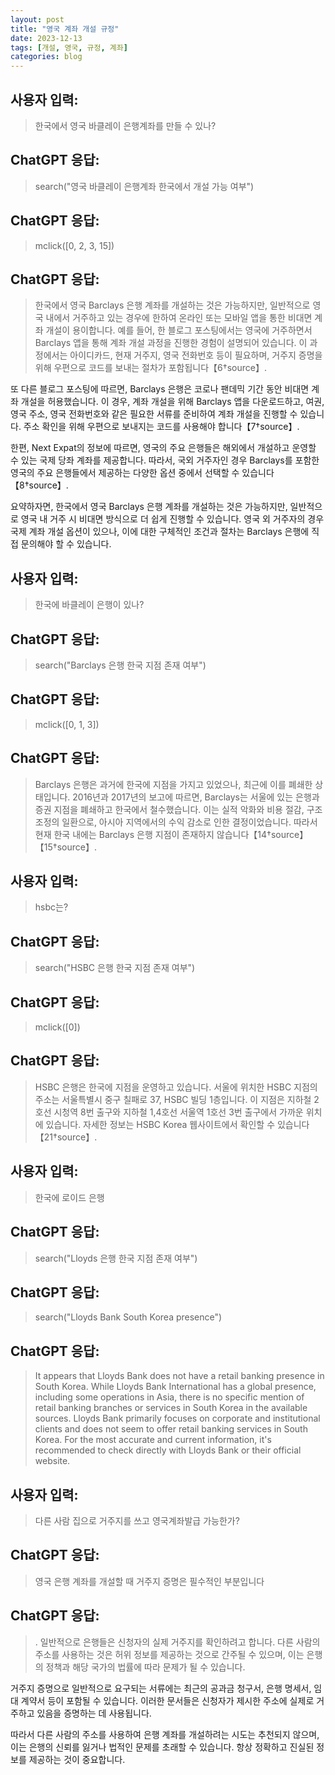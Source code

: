 ```yaml
---
layout: post
title: "영국 계좌 개설 규정"
date: 2023-12-13
tags: [개설, 영국, 규정, 계좌]
categories: blog
---
```


## 사용자 입력:
> 한국에서 영국 바클레이 은행계좌를 만들 수 있나?

## ChatGPT 응답:
> search("영국 바클레이 은행계좌 한국에서 개설 가능 여부")

## ChatGPT 응답:
> mclick([0, 2, 3, 15])

## ChatGPT 응답:
> 한국에서 영국 Barclays 은행 계좌를 개설하는 것은 가능하지만, 일반적으로 영국 내에서 거주하고 있는 경우에 한하여 온라인 또는 모바일 앱을 통한 비대면 계좌 개설이 용이합니다. 예를 들어, 한 블로그 포스팅에서는 영국에 거주하면서 Barclays 앱을 통해 계좌 개설 과정을 진행한 경험이 설명되어 있습니다. 이 과정에서는 아이디카드, 현재 거주지, 영국 전화번호 등이 필요하며, 거주지 증명을 위해 우편으로 코드를 보내는 절차가 포함됩니다【6†source】.

또 다른 블로그 포스팅에 따르면, Barclays 은행은 코로나 팬데믹 기간 동안 비대면 계좌 개설을 허용했습니다. 이 경우, 계좌 개설을 위해 Barclays 앱을 다운로드하고, 여권, 영국 주소, 영국 전화번호와 같은 필요한 서류를 준비하여 계좌 개설을 진행할 수 있습니다. 주소 확인을 위해 우편으로 보내지는 코드를 사용해야 합니다【7†source】.

한편, Next Expat의 정보에 따르면, 영국의 주요 은행들은 해외에서 개설하고 운영할 수 있는 국제 당좌 계좌를 제공합니다. 따라서, 국외 거주자인 경우 Barclays를 포함한 영국의 주요 은행들에서 제공하는 다양한 옵션 중에서 선택할 수 있습니다【8†source】.

요약하자면, 한국에서 영국 Barclays 은행 계좌를 개설하는 것은 가능하지만, 일반적으로 영국 내 거주 시 비대면 방식으로 더 쉽게 진행할 수 있습니다. 영국 외 거주자의 경우 국제 계좌 개설 옵션이 있으나, 이에 대한 구체적인 조건과 절차는 Barclays 은행에 직접 문의해야 할 수 있습니다.

## 사용자 입력:
> 한국에 바클레이 은행이 있나?

## ChatGPT 응답:
> search("Barclays 은행 한국 지점 존재 여부")

## ChatGPT 응답:
> mclick([0, 1, 3])

## ChatGPT 응답:
> Barclays 은행은 과거에 한국에 지점을 가지고 있었으나, 최근에 이를 폐쇄한 상태입니다. 2016년과 2017년의 보고에 따르면, Barclays는 서울에 있는 은행과 증권 지점을 폐쇄하고 한국에서 철수했습니다. 이는 실적 악화와 비용 절감, 구조조정의 일환으로, 아시아 지역에서의 수익 감소로 인한 결정이었습니다. 따라서 현재 한국 내에는 Barclays 은행 지점이 존재하지 않습니다【14†source】【15†source】.

## 사용자 입력:
> hsbc는?

## ChatGPT 응답:
> search("HSBC 은행 한국 지점 존재 여부")

## ChatGPT 응답:
> mclick([0])

## ChatGPT 응답:
> HSBC 은행은 한국에 지점을 운영하고 있습니다. 서울에 위치한 HSBC 지점의 주소는 서울특별시 중구 칠패로 37, HSBC 빌딩 1층입니다. 이 지점은 지하철 2호선 시청역 8번 출구와 지하철 1,4호선 서울역 1호선 3번 출구에서 가까운 위치에 있습니다. 자세한 정보는 HSBC Korea 웹사이트에서 확인할 수 있습니다【21†source】.

## 사용자 입력:
> 한국에 로이드 은행

## ChatGPT 응답:
> search("Lloyds 은행 한국 지점 존재 여부")

## ChatGPT 응답:
> search("Lloyds Bank South Korea presence")

## ChatGPT 응답:
> It appears that Lloyds Bank does not have a retail banking presence in South Korea. While Lloyds Bank International has a global presence, including some operations in Asia, there is no specific mention of retail banking branches or services in South Korea in the available sources. Lloyds Bank primarily focuses on corporate and institutional clients and does not seem to offer retail banking services in South Korea. For the most accurate and current information, it's recommended to check directly with Lloyds Bank or their official website.

## 사용자 입력:
> 다른 사람 집으로 거주지를 쓰고 영국계좌발급 가능한가?

## ChatGPT 응답:
> 영국 은행 계좌를 개설할 때 거주지 증명은 필수적인 부분입니다

## ChatGPT 응답:
> . 일반적으로 은행들은 신청자의 실제 거주지를 확인하려고 합니다. 다른 사람의 주소를 사용하는 것은 허위 정보를 제공하는 것으로 간주될 수 있으며, 이는 은행의 정책과 해당 국가의 법률에 따라 문제가 될 수 있습니다.

거주지 증명으로 일반적으로 요구되는 서류에는 최근의 공과금 청구서, 은행 명세서, 임대 계약서 등이 포함될 수 있습니다. 이러한 문서들은 신청자가 제시한 주소에 실제로 거주하고 있음을 증명하는 데 사용됩니다.

따라서 다른 사람의 주소를 사용하여 은행 계좌를 개설하려는 시도는 추천되지 않으며, 이는 은행의 신뢰를 잃거나 법적인 문제를 초래할 수 있습니다. 항상 정확하고 진실된 정보를 제공하는 것이 중요합니다.

